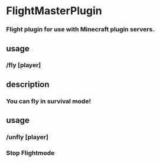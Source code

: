 # FlightMasterPlugin

### Flight plugin for use with Minecraft plugin servers.

## usage
### /fly [player]
## description
### You can fly in survival mode!

## usage
### /unfly [player]
### Stop Flightmode



